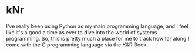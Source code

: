 # kNr

I've really been using Python as my main programming language, and I feel like it's a good a time as ever to dive into the world of systems programming. So, this is pretty much a place for me to track how far along I come with the C programming language via the K&R Book.
